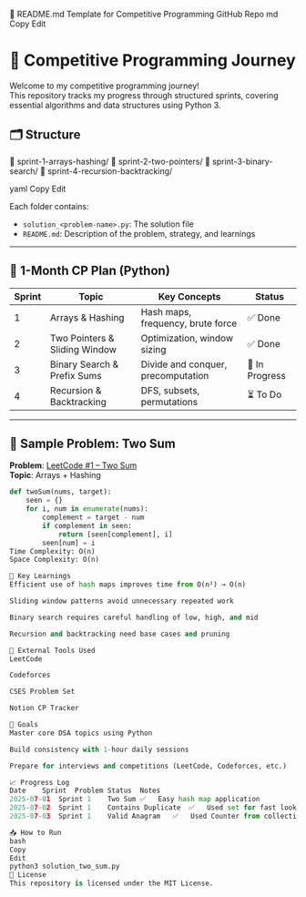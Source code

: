 📘 README.md Template for Competitive Programming GitHub Repo
md
Copy
Edit
# 🧠 Competitive Programming Journey

Welcome to my competitive programming journey!  
This repository tracks my progress through structured sprints, covering essential algorithms and data structures using Python 3.

## 🗂️ Structure

📁 sprint-1-arrays-hashing/
📁 sprint-2-two-pointers/
📁 sprint-3-binary-search/
📁 sprint-4-recursion-backtracking/

yaml
Copy
Edit

Each folder contains:
- `solution_<problem-name>.py`: The solution file
- `README.md`: Description of the problem, strategy, and learnings

---

## 📅 1-Month CP Plan (Python)

| Sprint | Topic                          | Key Concepts                         | Status  |
|--------|--------------------------------|--------------------------------------|---------|
| 1      | Arrays & Hashing               | Hash maps, frequency, brute force    | ✅ Done |
| 2      | Two Pointers & Sliding Window  | Optimization, window sizing          | ✅ Done |
| 3      | Binary Search & Prefix Sums    | Divide and conquer, precomputation   | 🔄 In Progress |
| 4      | Recursion & Backtracking       | DFS, subsets, permutations           | ⏳ To Do |

---

## 📌 Sample Problem: Two Sum

**Problem**: [LeetCode #1 – Two Sum](https://leetcode.com/problems/two-sum/)  
**Topic**: Arrays + Hashing

```python
def twoSum(nums, target):
    seen = {}
    for i, num in enumerate(nums):
        complement = target - num
        if complement in seen:
            return [seen[complement], i]
        seen[num] = i
Time Complexity: O(n)
Space Complexity: O(n)

📓 Key Learnings
Efficient use of hash maps improves time from O(n²) → O(n)

Sliding window patterns avoid unnecessary repeated work

Binary search requires careful handling of low, high, and mid

Recursion and backtracking need base cases and pruning

🔗 External Tools Used
LeetCode

Codeforces

CSES Problem Set

Notion CP Tracker

🧠 Goals
Master core DSA topics using Python

Build consistency with 1-hour daily sessions

Prepare for interviews and competitions (LeetCode, Codeforces, etc.)

📈 Progress Log
Date	Sprint	Problem	Status	Notes
2025-07-01	Sprint 1	Two Sum	✅	Easy hash map application
2025-07-02	Sprint 1	Contains Duplicate	✅	Used set for fast lookup
2025-07-03	Sprint 1	Valid Anagram	✅	Used Counter from collections

📥 How to Run
bash
Copy
Edit
python3 solution_two_sum.py
🔖 License
This repository is licensed under the MIT License.